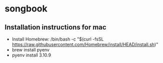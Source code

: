 # songbook


## Installation instructions for mac

  - Install Homebrew: /bin/bash -c "$(curl -fsSL https://raw.githubusercontent.com/Homebrew/install/HEAD/install.sh)"
  - brew install pyenv
  - pyenv install 3.10.9
